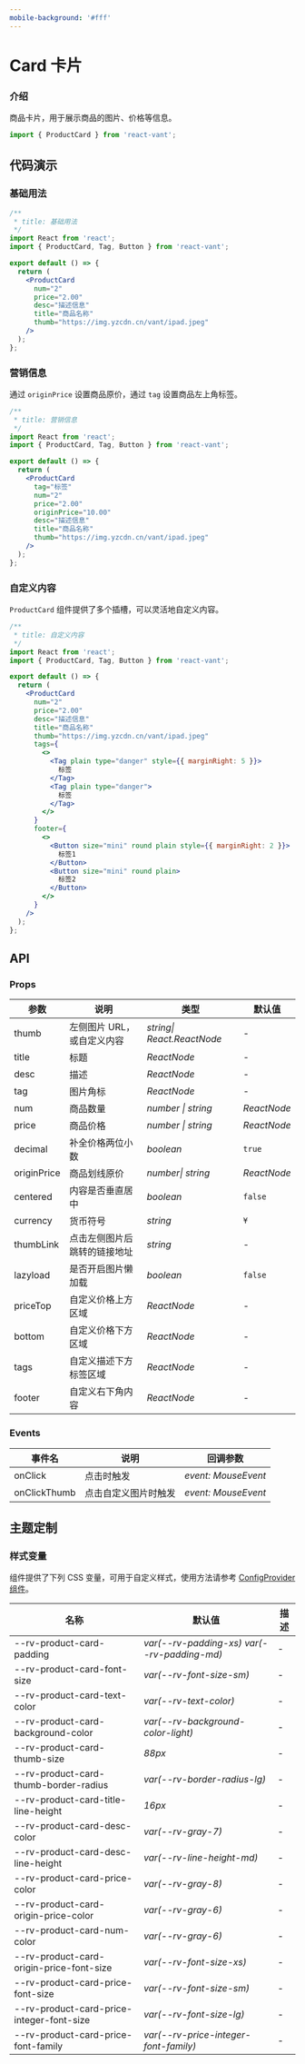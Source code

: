 ```yaml
---
mobile-background: '#fff'
---
```


# Card 卡片

### 介绍

商品卡片，用于展示商品的图片、价格等信息。

```js
import { ProductCard } from 'react-vant';
```

## 代码演示

### 基础用法

```jsx
/**
 * title: 基础用法
 */
import React from 'react';
import { ProductCard, Tag, Button } from 'react-vant';

export default () => {
  return (
    <ProductCard
      num="2"
      price="2.00"
      desc="描述信息"
      title="商品名称"
      thumb="https://img.yzcdn.cn/vant/ipad.jpeg"
    />
  );
};
```

### 营销信息

通过 `originPrice` 设置商品原价，通过 `tag` 设置商品左上角标签。

```jsx
/**
 * title: 营销信息
 */
import React from 'react';
import { ProductCard, Tag, Button } from 'react-vant';

export default () => {
  return (
    <ProductCard
      tag="标签"
      num="2"
      price="2.00"
      originPrice="10.00"
      desc="描述信息"
      title="商品名称"
      thumb="https://img.yzcdn.cn/vant/ipad.jpeg"
    />
  );
};
```

### 自定义内容

`ProductCard` 组件提供了多个插槽，可以灵活地自定义内容。

```jsx
/**
 * title: 自定义内容
 */
import React from 'react';
import { ProductCard, Tag, Button } from 'react-vant';

export default () => {
  return (
    <ProductCard
      num="2"
      price="2.00"
      desc="描述信息"
      title="商品名称"
      thumb="https://img.yzcdn.cn/vant/ipad.jpeg"
      tags={
        <>
          <Tag plain type="danger" style={{ marginRight: 5 }}>
            标签
          </Tag>
          <Tag plain type="danger">
            标签
          </Tag>
        </>
      }
      footer={
        <>
          <Button size="mini" round plain style={{ marginRight: 2 }}>
            标签1
          </Button>
          <Button size="mini" round plain>
            标签2
          </Button>
        </>
      }
    />
  );
};
```

## API

### Props

| 参数        | 说明                         | 类型                       | 默认值      |
| ----------- | ---------------------------- | -------------------------- | ----------- |
| thumb       | 左侧图片 URL，或自定义内容   | _string\| React.ReactNode_ | -           |
| title       | 标题                         | _ReactNode_                | -           |
| desc        | 描述                         | _ReactNode_                | -           |
| tag         | 图片角标                     | _ReactNode_                | -           |
| num         | 商品数量                     | _number \| string_         | _ReactNode_ |
| price       | 商品价格                     | _number \| string_         | _ReactNode_ |
| decimal     | 补全价格两位小数             | _boolean_                  | `true`      |
| originPrice | 商品划线原价                 | _number\| string_          | _ReactNode_ |
| centered    | 内容是否垂直居中             | _boolean_                  | `false`     |
| currency    | 货币符号                     | _string_                   | `¥`         |
| thumbLink   | 点击左侧图片后跳转的链接地址 | _string_                   | -           |
| lazyload    | 是否开启图片懒加载           | _boolean_                  | `false`     |
| priceTop    | 自定义价格上方区域           | _ReactNode_                | -           |
| bottom      | 自定义价格下方区域           | _ReactNode_                | -           |
| tags        | 自定义描述下方标签区域       | _ReactNode_                | -           |
| footer      | 自定义右下角内容             | _ReactNode_                | -           |

### Events

| 事件名       | 说明                 | 回调参数            |
| ------------ | -------------------- | ------------------- |
| onClick      | 点击时触发           | _event: MouseEvent_ |
| onClickThumb | 点击自定义图片时触发 | _event: MouseEvent_ |

## 主题定制

### 样式变量

组件提供了下列 CSS 变量，可用于自定义样式，使用方法请参考 [ConfigProvider 组件](#/zh-CN/config-provider)。

| 名称                                      | 默认值                                      | 描述 |
| ----------------------------------------- | ------------------------------------------- | ---- |
| --rv-product-card-padding                 | _var(--rv-padding-xs) var(--rv-padding-md)_ | -    |
| --rv-product-card-font-size               | _var(--rv-font-size-sm)_                    | -    |
| --rv-product-card-text-color              | _var(--rv-text-color)_                      | -    |
| --rv-product-card-background-color        | _var(--rv-background-color-light)_          | -    |
| --rv-product-card-thumb-size              | _88px_                                      | -    |
| --rv-product-card-thumb-border-radius     | _var(--rv-border-radius-lg)_                | -    |
| --rv-product-card-title-line-height       | _16px_                                      | -    |
| --rv-product-card-desc-color              | _var(--rv-gray-7)_                          | -    |
| --rv-product-card-desc-line-height        | _var(--rv-line-height-md)_                  | -    |
| --rv-product-card-price-color             | _var(--rv-gray-8)_                          | -    |
| --rv-product-card-origin-price-color      | _var(--rv-gray-6)_                          | -    |
| --rv-product-card-num-color               | _var(--rv-gray-6)_                          | -    |
| --rv-product-card-origin-price-font-size  | _var(--rv-font-size-xs)_                    | -    |
| --rv-product-card-price-font-size         | _var(--rv-font-size-sm)_                    | -    |
| --rv-product-card-price-integer-font-size | _var(--rv-font-size-lg)_                    | -    |
| --rv-product-card-price-font-family       | _var(--rv-price-integer-font-family)_       | -    |
